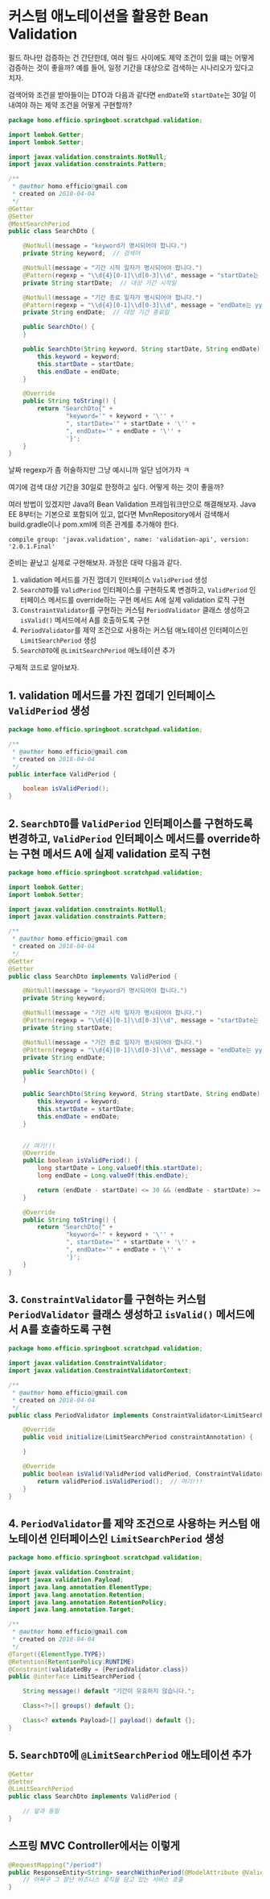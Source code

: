 # 커스텀 애노테이션을 활용한 Bean Validation

필드 하나만 검증하는 건 간단한데, 여러 필드 사이에도 제약 조건이 있을 떄는 어떻게 검증하는 것이 좋을까? 예를 들어, 일정 기간을 대상으로 검색하는 시나리오가 있다고 치자.

검색어와 조건을 받아들이는 DTO과 다음과 같다면 `endDate`와 `startDate`는 30일 이내여야 하는 제약 조건을 어떻게 구현할까?

```java
package homo.efficio.springboot.scratchpad.validation;

import lombok.Getter;
import lombok.Setter;

import javax.validation.constraints.NotNull;
import javax.validation.constraints.Pattern;

/**
 * @author homo.efficio@gmail.com
 * created on 2018-04-04
 */
@Getter
@Setter
@MostSearchPeriod
public class SearchDto {

    @NotNull(message = "keyword가 명시되어야 합니다.")
    private String keyword;  // 검색어

    @NotNull(message = "기간 시작 일자가 명시되어야 합니다.")
    @Pattern(regexp = "\\d{4}[0-1]\\d[0-3]\\d", message = "startDate는 yyyymmdd 형식이어야 합니다.")
    private String startDate;  // 대상 기간 시작일

    @NotNull(message = "기간 종료 일자가 명시되어야 합니다.")
    @Pattern(regexp = "\\d{4}[0-1]\\d[0-3]\\d", message = "endDate는 yyyymmdd 형식이어야 합니다.")
    private String endDate;  // 대상 기간 종료일

    public SearchDto() {
    }

    public SearchDto(String keyword, String startDate, String endDate) {
        this.keyword = keyword;
        this.startDate = startDate;
        this.endDate = endDate;
    }

    @Override
    public String toString() {
        return "SearchDto{" +
                "keyword='" + keyword + '\'' +
                ", startDate='" + startDate + '\'' +
                ", endDate='" + endDate + '\'' +
                '}';
    }
}
```

날짜 regexp가 좀 허술하지만 그냥 예시니까 일단 넘어가자 ㅋ

여기에 검색 대상 기간을 30일로 한정하고 싶다. 어떻게 하는 것이 좋을까? 

여러 방법이 있겠지만 Java의 Bean Validation 프레임워크만으로 해결해보자. Java EE 8부터는 기본으로 포함되어 있고, 없다면 MvnRepository에서 검색해서 build.gradle이나 pom.xml에 의존 관계를 추가해야 한다.

```
compile group: 'javax.validation', name: 'validation-api', version: '2.0.1.Final'
```

준비는 끝났고 실제로 구현해보자. 과정은 대략 다음과 같다.

1. validation 메서드를 가진 껍데기 인터페이스 `ValidPeriod` 생성
1. `SearchDTO`를 `ValidPeriod` 인터페이스를 구현하도록 변경하고, `ValidPeriod` 인터페이스 메서드를 override하는 구현 메서드 A에 실제 validation 로직 구현
1. `ConstraintValidator`를 구현하는 커스텀 `PeriodValidator` 클래스 생성하고 `isValid()` 메서드에서 A를 호출하도록 구현
1. `PeriodValidator`를 제약 조건으로 사용하는 커스텀 애노테이션 인터페이스인 `LimitSearchPeriod` 생성
1. `SearchDTO`에 `@LimitSearchPeriod` 애노테이션 추가

구체적 코드로 알아보자.

## 1. validation 메서드를 가진 껍데기 인터페이스 `ValidPeriod` 생성

```java
package homo.efficio.springboot.scratchpad.validation;

/**
 * @author homo.efficio@gmail.com
 * created on 2018-04-04
 */
public interface ValidPeriod {

    boolean isValidPeriod();
}
```

## 2. `SearchDTO`를 `ValidPeriod` 인터페이스를 구현하도록 변경하고, `ValidPeriod` 인터페이스 메서드를 override하는 구현 메서드 A에 실제 validation 로직 구현

```java
package homo.efficio.springboot.scratchpad.validation;

import lombok.Getter;
import lombok.Setter;

import javax.validation.constraints.NotNull;
import javax.validation.constraints.Pattern;

/**
 * @author homo.efficio@gmail.com
 * created on 2018-04-04
 */
@Getter
@Setter
public class SearchDto implements ValidPeriod {

    @NotNull(message = "keyword가 명시되어야 합니다.")
    private String keyword;

    @NotNull(message = "기간 시작 일자가 명시되어야 합니다.")
    @Pattern(regexp = "\\d{4}[0-1]\\d[0-3]\\d", message = "startDate는 yyyymmdd 형식이어야 합니다.")
    private String startDate;

    @NotNull(message = "기간 종료 일자가 명시되어야 합니다.")
    @Pattern(regexp = "\\d{4}[0-1]\\d[0-3]\\d", message = "endDate는 yyyymmdd 형식이어야 합니다.")
    private String endDate;

    public SearchDto() {
    }

    public SearchDto(String keyword, String startDate, String endDate) {
        this.keyword = keyword;
        this.startDate = startDate;
        this.endDate = endDate;
    }


    // 여기!!!
    @Override
    public boolean isValidPeriod() {
        long startDate = Long.valueOf(this.startDate);
        long endDate = Long.valueOf(this.endDate);

        return (endDate - startDate) <= 30 && (endDate - startDate) >= 0;
    }

    @Override
    public String toString() {
        return "SearchDto{" +
                "keyword='" + keyword + '\'' +
                ", startDate='" + startDate + '\'' +
                ", endDate='" + endDate + '\'' +
                '}';
    }
}
```

## 3. `ConstraintValidator`를 구현하는 커스텀 `PeriodValidator` 클래스 생성하고 `isValid()` 메서드에서 A를 호출하도록 구현

```java
package homo.efficio.springboot.scratchpad.validation;

import javax.validation.ConstraintValidator;
import javax.validation.ConstraintValidatorContext;

/**
 * @author homo.efficio@gmail.com
 * created on 2018-04-04
 */
public class PeriodValidator implements ConstraintValidator<LimitSearchPeriod, ValidPeriod> {

    @Override
    public void initialize(LimitSearchPeriod constraintAnnotation) {

    }

    @Override
    public boolean isValid(ValidPeriod validPeriod, ConstraintValidatorContext context) {
        return validPeriod.isValidPeriod();  // 여기!!!
    }
}
```

## 4. `PeriodValidator`를 제약 조건으로 사용하는 커스텀 애노테이션 인터페이스인 `LimitSearchPeriod` 생성

```java
package homo.efficio.springboot.scratchpad.validation;

import javax.validation.Constraint;
import javax.validation.Payload;
import java.lang.annotation.ElementType;
import java.lang.annotation.Retention;
import java.lang.annotation.RetentionPolicy;
import java.lang.annotation.Target;

/**
 * @author homo.efficio@gmail.com
 * created on 2018-04-04
 */
@Target({ElementType.TYPE})
@Retention(RetentionPolicy.RUNTIME)
@Constraint(validatedBy = {PeriodValidator.class})
public @interface LimitSearchPeriod {

    String message() default "기간이 유효하지 않습니다.";

    Class<?>[] groups() default {};

    Class<? extends Payload>[] payload() default {};
}
```

## 5. `SearchDTO`에 `@LimitSearchPeriod` 애노테이션 추가

```java
@Getter
@Setter
@LimitSearchPeriod
public class SearchDto implements ValidPeriod {

    // 앞과 동일
}
```

## 스프링 MVC Controller에서는 이렇게

```java
@RequestMapping("/period")
public ResponseEntity<String> searchWithinPeriod(@ModelAttribute @Valid SearchDto dto) {
    // 어쩌구 그 잘난 비즈니스 로직을 담고 있는 서비스 호출
}
```
